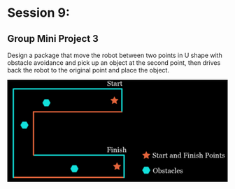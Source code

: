 # Session 9:

## Group Mini Project 3

Design a package that move the robot between two points in U shape with obstacle avoidance and pick up an object at the second point, then drives back the robot to the original point and place the object.

![Project_2_3 Map](project2_3.png)
